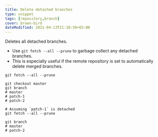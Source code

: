 ```yaml
---
title: Delete detached branches
type: snippet
tags: [repository,branch]
cover: brown-bird
dateModified: 2021-04-13T21:10:59+03:00
---
```


Deletes all detached branches.

- Use `git fetch --all --prune` to garbage collect any detached branches.
- This is especially useful if the remote repository is set to automatically delete merged branches.

```shell
git fetch --all --prune
```

```shell
git checkout master
git branch
# master
# patch-1
# patch-2

# Assuming `patch-1` is detached
git fetch --all --prune

git branch
# master
# patch-2
```
